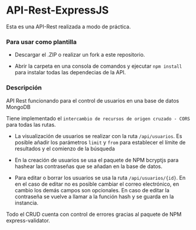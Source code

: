 # API-Rest-ExpressJS

Esta es una API-Rest realizada a modo de práctica.

### Para usar como plantilla
- Descargar el .ZIP o realizar un fork a este repositorio.

- Abrir la carpeta en una consola de comandos y ejecutar `npm install` para instalar todas las dependecias de la API.

### Descripción

API Rest funcionando para el control de usuarios en una base de datos MongoDB

Tiene implementado el `intercambio de recursos de origen cruzado - CORS` para todas las rutas.

- La visualización de usuarios se realizar con la ruta `/api/usuarios`. Es posible añadir los parámetros `limit` y `from` para establecer el límite de resultados y el comienzo de la búsqueda

- En la creación de usuarios se usa el paquete de NPM bcryptjs para hashear las contraseñas que se añadan en la base de datos.

- Para editar o borrar los usuarios se usa la ruta `/api/usuarios/{id}`. En en el caso de editar no es posible cambiar el correo electrónico, en cambio los demás campos son opcionales. En caso de editar la contraseña se vuelve a llamar a la función hash y se guarda en la instancia.

Todo el CRUD cuenta con control de errores gracias al paquete de NPM express-validator.